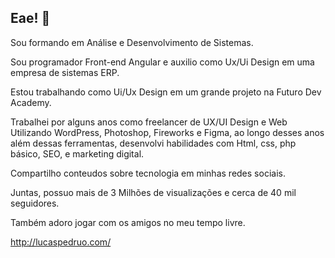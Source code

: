 ## Eae! 👋

Sou formando em Análise e Desenvolvimento de Sistemas.

Sou programador Front-end Angular e auxilio como Ux/Ui Design em uma empresa de sistemas ERP.

Estou trabalhando como Ui/Ux Design em um grande projeto na Futuro Dev Academy.

Trabalhei por alguns anos como freelancer de UX/UI Design e Web Utilizando WordPress, Photoshop, Fireworks e Figma, ao longo desses anos além dessas ferramentas, desenvolvi habilidades com Html, css, php básico, SEO, e marketing digital.

Compartilho conteudos sobre tecnologia em minhas redes sociais. 

Juntas, possuo mais de 3 Milhões de visualizações e cerca de 40 mil seguidores.

Também adoro jogar com os amigos no meu tempo livre.

http://lucaspedruo.com/
